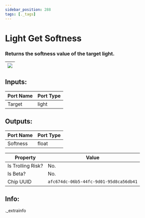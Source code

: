 ```yaml
---
sidebar_position: 288
tags: [._tags]
---
```


# Light Get Softness


### Returns the softness value of the target light.

| ![](https://images-ext-2.discordapp.net/external/MPmIaQzlEPmgGWlgi-WxBBXt0Bjv_zWPkg1y1f_sy3s/https/www.recroomcircuits.com/image/circuit/absolute-value?width=206&height=108) |
|-----|

## Inputs:
| Port Name | Port Type |
|-----------|-----------|
| Target | light |

## Outputs:
| Port Name | Port Type |
|-----------|-----------|
| Softness | float | 

| Property  | Value |
|-------------------|-----------|
| Is Trolling Risk? | No. |
| Is Beta? | No. |
| Chip UUID | `afc674dc-06b5-44fc-9d01-95d8ca56db41` |

## Info:
._extrainfo